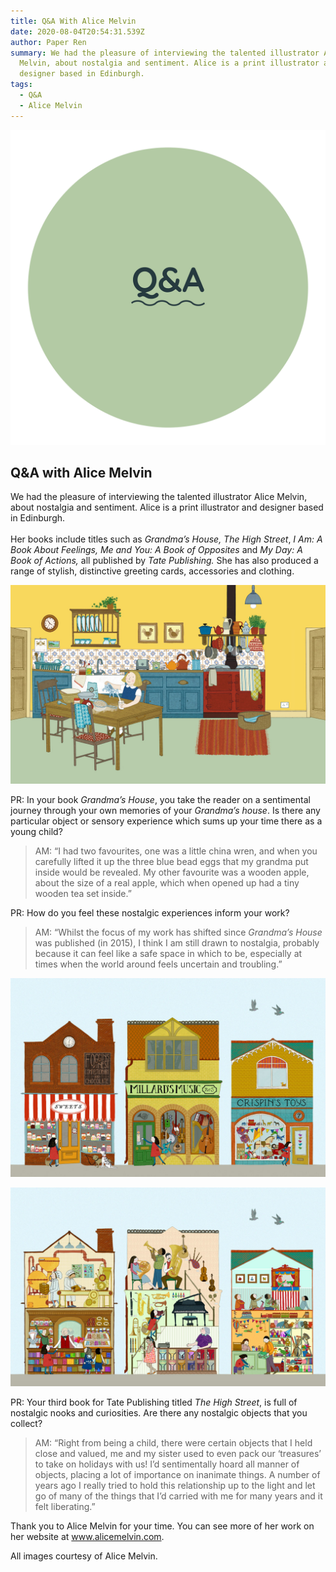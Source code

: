 ```yaml
---
title: Q&A With Alice Melvin
date: 2020-08-04T20:54:31.539Z
author: Paper Ren
summary: We had the pleasure of interviewing the talented illustrator Alice
  Melvin, about nostalgia and sentiment. Alice is a print illustrator and
  designer based in Edinburgh.
tags:
  - Q&A
  - Alice Melvin
---
```

![](/static/img/tags3.png)

## Q&A with Alice Melvin

We had the pleasure of interviewing the talented illustrator Alice Melvin, about nostalgia and sentiment. Alice is a print illustrator and designer based in Edinburgh.\
\
Her books include titles such as *Grandma’s House, The High Street*, *I Am: A Book About Feelings, Me and You: A Book of Opposites* and *My Day: A Book of Actions,* all published by *Tate Publishing.* She has also produced a range of stylish, distinctive greeting cards, accessories and clothing.

![Grandma’s House image](/static/img/am-grandmas-house-09.jpg "Grandma’s House by Alice Melvin")

PR: In your book *Grandma’s House*, you take the reader on a sentimental journey through your own memories of your *Grandma’s house*. Is there any particular object or sensory experience which sums up your time there as a young child?

> AM: “I had two favourites, one was a little china wren, and when you carefully lifted it up the three blue bead eggs that my grandma put inside would be revealed. My other favourite was a wooden apple, about the size of a real apple, which when opened up had a tiny wooden tea set inside.”

PR: How do you feel these nostalgic experiences inform your work?

> AM: “Whilst the focus of my work has shifted since *Grandma’s House* was published (in 2015), I think I am still drawn to nostalgia, probably because it can feel like a safe space in which to be, especially at times when the world around feels uncertain and troubling.”

![The High Street image](/static/img/the-high-street-2-1-.jpg "The High Street by Alice Melvin")

![The High Street image](/static/img/the-high-street-3.jpg "The High Street by Alice Melvin")

PR: Your third book for Tate Publishing titled *The High Street*, is full of nostalgic nooks and curiosities. Are there any nostalgic objects that you collect?

> AM: “Right from being a child, there were certain objects that I held close and valued, me and my sister used to even pack our ‘treasures’ to take on holidays with us! I’d sentimentally hoard all manner of objects, placing a lot of importance on inanimate things. A number of years ago I really tried to hold this relationship up to the light and let go of many of the things that I’d carried with me for many years and it felt liberating.”

Thank you to Alice Melvin for your time. You can see more of her work on her website at www.alicemelvin.com.

All images courtesy of Alice Melvin.